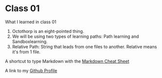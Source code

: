 # Class 01

What I learned in class 01

1. Octothorp is an eight-pointed thing.
2. We will be using two types of learning paths: Path learning and Sandboxlearning.
3. Relative Path: String that leads from one files to another. Relative means it's from 1 file.


A shortcut to type Markdown with the [Markdown Cheat Sheet](https://docs.github.com/en/get-started/writing-on-github/getting-started-with-writing-and-formatting-on-github/basic-writing-and-formatting-syntax)

A link to my [Github Profile](https://github.com/Anthonymbro)
